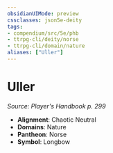 ```yaml
---
obsidianUIMode: preview
cssclasses: json5e-deity
tags:
- compendium/src/5e/phb
- ttrpg-cli/deity/norse
- ttrpg-cli/domain/nature
aliases: ["Uller"]
---
```

# Uller
*Source: Player's Handbook p. 299* 

- **Alignment**: Chaotic Neutral
- **Domains**: Nature
- **Pantheon**: Norse
- **Symbol**: Longbow